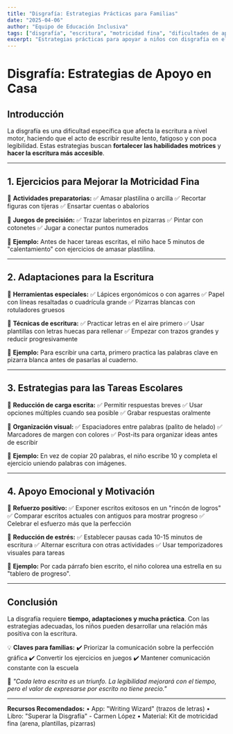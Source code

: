 ```yaml
---
title: "Disgrafía: Estrategias Prácticas para Familias"
date: "2025-04-06"
author: "Equipo de Educación Inclusiva"
tags: ["disgrafía", "escritura", "motricidad fina", "dificultades de aprendizaje"]
excerpt: "Estrategias prácticas para apoyar a niños con disgrafía en el hogar. Incluye ejercicios de motricidad, adaptaciones y consejos para reducir la frustración."
---
```


# **Disgrafía: Estrategias de Apoyo en Casa**

## **Introducción**
La disgrafía es una dificultad específica que afecta la escritura a nivel motor, haciendo que el acto de escribir resulte lento, fatigoso y con poca legibilidad. Estas estrategias buscan **fortalecer las habilidades motrices** y **hacer la escritura más accesible**.

---

## **1. Ejercicios para Mejorar la Motricidad Fina**

📌 **Actividades preparatorias:**
✅ Amasar plastilina o arcilla
✅ Recortar figuras con tijeras
✅ Ensartar cuentas o abalorios

📌 **Juegos de precisión:**
✅ Trazar laberintos en pizarras
✅ Pintar con cotonetes
✅ Jugar a conectar puntos numerados

🔹 **Ejemplo:** Antes de hacer tareas escritas, el niño hace 5 minutos de "calentamiento" con ejercicios de amasar plastilina.

---

## **2. Adaptaciones para la Escritura**

📌 **Herramientas especiales:**
✅ Lápices ergonómicos o con agarres
✅ Papel con líneas resaltadas o cuadrícula grande
✅ Pizarras blancas con rotuladores gruesos

📌 **Técnicas de escritura:**
✅ Practicar letras en el aire primero
✅ Usar plantillas con letras huecas para rellenar
✅ Empezar con trazos grandes y reducir progresivamente

🔹 **Ejemplo:** Para escribir una carta, primero practica las palabras clave en pizarra blanca antes de pasarlas al cuaderno.

---

## **3. Estrategias para las Tareas Escolares**

📌 **Reducción de carga escrita:**
✅ Permitir respuestas breves
✅ Usar opciones múltiples cuando sea posible
✅ Grabar respuestas oralmente

📌 **Organización visual:**
✅ Espaciadores entre palabras (palito de helado)
✅ Marcadores de margen con colores
✅ Post-its para organizar ideas antes de escribir

🔹 **Ejemplo:** En vez de copiar 20 palabras, el niño escribe 10 y completa el ejercicio uniendo palabras con imágenes.

---

## **4. Apoyo Emocional y Motivación**

📌 **Refuerzo positivo:**
✅ Exponer escritos exitosos en un "rincón de logros"
✅ Comparar escritos actuales con antiguos para mostrar progreso
✅ Celebrar el esfuerzo más que la perfección

📌 **Reducción de estrés:**
✅ Establecer pausas cada 10-15 minutos de escritura
✅ Alternar escritura con otras actividades
✅ Usar temporizadores visuales para tareas

🔹 **Ejemplo:** Por cada párrafo bien escrito, el niño colorea una estrella en su "tablero de progreso".

---

## **Conclusión**

La disgrafía requiere **tiempo, adaptaciones y mucha práctica**. Con las estrategias adecuadas, los niños pueden desarrollar una relación más positiva con la escritura.

💡 **Claves para familias:**
✔️ Priorizar la comunicación sobre la perfección gráfica
✔️ Convertir los ejercicios en juegos
✔️ Mantener comunicación constante con la escuela

📢 *"Cada letra escrita es un triunfo. La legibilidad mejorará con el tiempo, pero el valor de expresarse por escrito no tiene precio."*

---

**Recursos Recomendados:**
• App: "Writing Wizard" (trazos de letras)
• Libro: "Superar la Disgrafía" - Carmen López
• Material: Kit de motricidad fina (arena, plantillas, pizarras)